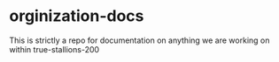 # orginization-docs
This is strictly a repo for documentation on anything we are working on within true-stallions-200
